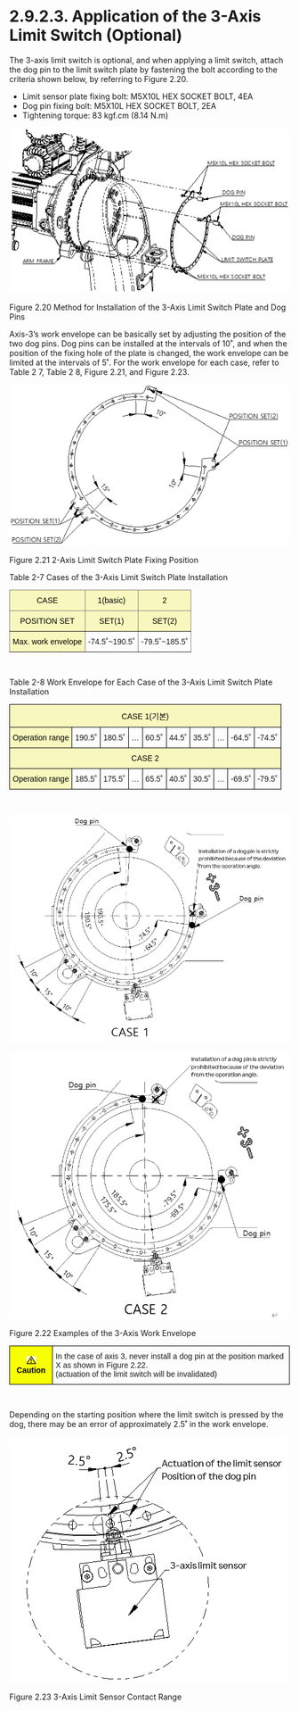 ﻿# 2.9.2.3. Application of the 3-Axis Limit Switch (Optional)

The 3-axis limit switch is optional, and when applying a limit switch, attach the dog pin to the limit switch plate by fastening the bolt according to the criteria shown below, by referring to Figure 2.20.

-	Limit sensor plate fixing bolt: M5X10L HEX SOCKET BOLT, 4EA
-	Dog pin fixing bolt: M5X10L HEX SOCKET BOLT, 2EA
-	Tightening torque: 83 kgf.cm (8.14 N.m)




![](../../../_assets/그림_2.20_3축_리미트스위치플레이트_및_도그핀설치방법.png)

Figure 2.20 Method for Installation of the 3-Axis Limit Switch Plate and Dog Pins


Axis-3’s work envelope can be basically set by adjusting the position of the two dog pins. Dog pins can be installed at the intervals of 10˚, and when the position of the fixing hole of the plate is changed, the work envelope can be limited at the intervals of 5˚. For the work envelope for each case, refer to Table 2 7, Table 2 8, Figure 2.21, and Figure 2.23.


![](../../../_assets/그림_2.21_2축_리미트스위치플레이트_고정위치.png)

Figure 2.21 2-Axis Limit Switch Plate Fixing Position

Table 2-7 Cases of the 3-Axis Limit Switch Plate Installation
<style type="text/css">
.tg  {border-collapse:collapse;border-spacing:0;}
.tg td{border-color:black;border-style:solid;border-width:1px;font-family:Arial, sans-serif;font-size:14px;
  overflow:hidden;padding:10px 5px;word-break:normal;}
.tg th{border-color:black;border-style:solid;border-width:1px;font-family:Arial, sans-serif;font-size:14px;
  font-weight:normal;overflow:hidden;padding:10px 5px;word-break:normal;}
.tg .tg-9wq8{border-color:inherit;text-align:center;vertical-align:middle}
.tg .tg-3h1q{background-color:#f8f8be;border-color:inherit;color:#000000;text-align:center;vertical-align:middle}
</style>
<table class="tg">
<thead>
  <tr>
    <th class="tg-3h1q">CASE</th>
    <th class="tg-3h1q">1(basic)</th>
    <th class="tg-3h1q">2</th>
  </tr>
</thead>
<tbody>
  <tr>
    <td class="tg-3h1q">POSITION SET</td>
    <td class="tg-3h1q">SET(1)</td>
    <td class="tg-3h1q">SET(2)</td>
  </tr>
 <tr>
    <td class="tg-3h1q">Max. work envelope</td>
    <td class="tg-9wq8">-74.5˚~190.5˚</td>
    <td class="tg-9wq8">-79.5˚~185.5˚</td>
  </tr>
</tbody>
</table>

    
<br>

Table 2-8 Work Envelope for Each Case of the 3-Axis Limit Switch Plate Installation
<style type="text/css">
.tg  {border-collapse:collapse;border-spacing:0;}
.tg td{border-color:black;border-style:solid;border-width:1px;font-family:Arial, sans-serif;font-size:14px;
  overflow:hidden;padding:10px 5px;word-break:normal;}
.tg th{border-color:black;border-style:solid;border-width:1px;font-family:Arial, sans-serif;font-size:14px;
  font-weight:normal;overflow:hidden;padding:10px 5px;word-break:normal;}
.tg .tg-gm1x{background-color:#f8f8be;color:#000000;text-align:center;vertical-align:middle}
.tg .tg-nrix{text-align:center;vertical-align:middle}
</style>
<table class="tg">
<thead>
  <tr>
    <th class="tg-gm1x" colspan="10">CASE 1(기본)</th>
  </tr>
</thead>
<tbody>
  <tr>
    <td class="tg-gm1x">Operation range</td>
    <td class="tg-nrix">190.5˚</td>
    <td class="tg-nrix">180.5˚</td>
    <td class="tg-nrix">…</td>
    <td class="tg-nrix">60.5˚</td>
    <td class="tg-nrix">44.5˚</td>
    <td class="tg-nrix">35.5˚</td>
    <td class="tg-nrix">…</td>
    <td class="tg-nrix">-64.5˚</td>
    <td class="tg-nrix">-74.5˚</td>
    </tr>
  <tr>
    <td class="tg-gm1x" colspan="10">CASE 2</td>
  </tr>
  <tr>
    <td class="tg-gm1x">Operation range</td>
    <td class="tg-nrix">185.5˚</td>
    <td class="tg-nrix">175.5˚</td>
    <td class="tg-nrix">…</td>
    <td class="tg-nrix">65.5˚</td>
    <td class="tg-nrix">40.5˚</td>
    <td class="tg-nrix">30.5˚</td>
    <td class="tg-nrix">…</td>
    <td class="tg-nrix">-69.5˚</td>
    <td class="tg-nrix">-79.5˚</td>
    </tr>
</tbody>
</table>

<br>

![](../../../_assets/그림_2.22_3축_동작범위_예시_CASE1.png)

![](../../../_assets/그림_2.22_3축_동작범위_예시_CASE2.png)

Figure 2.22 Examples of the 3-Axis Work Envelope



<style type="text/css">
.tg  {border-collapse:collapse;border-spacing:0;}
.tg td{border-color:black;border-style:solid;border-width:1px;font-family:Arial, sans-serif;font-size:14px;
  overflow:hidden;padding:10px 5px;word-break:normal;}
.tg th{border-color:black;border-style:solid;border-width:1px;font-family:Arial, sans-serif;font-size:14px;
  font-weight:normal;overflow:hidden;padding:10px 5px;word-break:normal;}
.tg .tg-cly1{text-align:left;vertical-align:middle}
.tg .tg-b001{background-color:#f8ff00;color:#000000;font-weight:bold;text-align:center;vertical-align:middle}
</style>
<table class="tg">
<thead>
  <tr>
    <td class="tg-b001"><img src="../../../_assets/작은주의표시.png"> Caution</td>
    <td class="tg-cly1">In the case of axis 3, never install a dog pin at the position marked X as shown in Figure 2.22.<br>
(actuation of the limit switch will be invalidated)
</td>
  </tr>
</thead>
</table>

<br>

Depending on the starting position where the limit switch is pressed by the dog, there may be an error of approximately 2.5˚ in the work envelope.

![](../../../_assets/그림_2.23_3축_리미트센서_접촉오차범위.png)

Figure 2.23 3-Axis Limit Sensor Contact Range